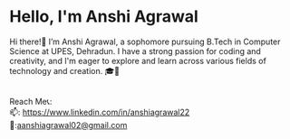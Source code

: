 # Hello, I'm Anshi Agrawal
Hi there!👋 I’m Anshi Agrawal, a sophomore pursuing B.Tech in Computer Science at UPES, Dehradun. I have a strong passion for coding and creativity, and I'm eager to explore and learn across various fields of technology and creation. 🎓🌱

<br>Reach Me📞:<br>📫: https://www.linkedin.com/in/anshiagrawal22 <br> 📩:aanshiagrawal02@gmail.com



<!---
anshiagrawal22/anshiagrawal22 is a ✨ special ✨ repository because its `README.md` (this file) appears on your GitHub profile.
You can click the Preview link to take a look at your changes.
--->
